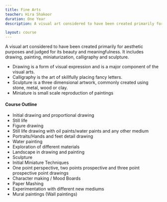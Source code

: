```yaml
---
title: Fine Arts
teacher: Hira Shakoor
duration: One Year
description: A visual art considered to have been created primarily for aesthetic purposes and judged for its beauty and meaningfulness

layout: course
---
```


A visual art considered to have been created primarily for aesthetic purposes and judged for its beauty and meaningfulness. It includes drawing, painting, miniaturization, calligraphy and sculpture.

* Drawing is a form of visual expression and is a major component of the visual arts.
* Calligraphy is the art of skillfully placing fancy letters.
* Sculpture is a three dimensional artwork, commonly created using stone, metal, wood or clay.
* Miniature is small scale reproduction of paintings

#### Course Outline

* Initial drawing and proportional drawing
* Still life
* Figure drawing
* Still life drawing with oil paints/water paints and any other medium
* Portraits/Hands and feet detail drawing
* Water painting
* Exploration of different materials
* Landscape in drawing and painting
* Sculpture
* Initial Miniature Techniques
* One point perspective, two points prospective and three point prospective point drawings
* Character making / Mood Boards
* Paper Mashing
* Experimentation with different new mediums
* Mural paintings (Wall paintings)
